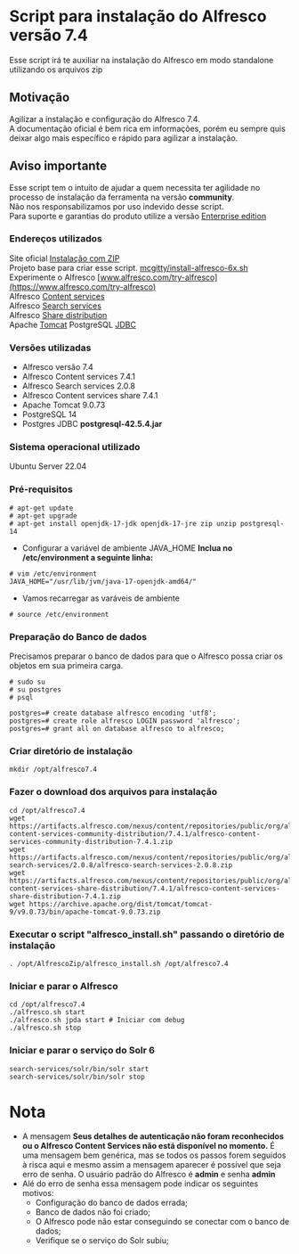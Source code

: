 # Script para instalação do Alfresco versão 7.4 
Esse script irá te auxiliar na instalação do Alfresco em modo standalone utilizando os arquivos zip

## Motivação
Agilizar a instalação e configuração do Alfresco 7.4. <br>
A documentação oficial é bem rica em informações, porém eu sempre quis deixar algo mais específico e rápido para agilizar a instalação.

## Aviso importante
Esse script tem o intuito de ajudar a quem necessita ter agilidade no processo de instalação da ferramenta na versão **community**.<br>
Não nos responsabilizamos por uso indevido desse script.<br>
Para suporte e garantias do produto utilize a versão [Enterprise edition](https://www.alfresco.com/try-alfresco)

### Endereços utilizados

Site oficial [Instalação com ZIP](https://docs.alfresco.com/content-services/latest/install/zip/)<br>
Projeto base para criar esse script. [mcgitty/install-alfresco-6x.sh](https://github.com/mcgitty/install-alfresco-6x.sh)<br>
Experimente o Alfresco [www.alfresco.com/try-alfresco](https://www.alfresco.com/try-alfresco)<br>
Alfresco [Content services](https://artifacts.alfresco.com/nexus/content/repositories/public/org/alfresco/alfresco-content-services-community-distribution/7.4.1/alfresco-content-services-community-distribution-7.4.1.zip)<br>
Alfresco [Search services](https://artifacts.alfresco.com/nexus/content/repositories/public/org/alfresco/alfresco-search-services/2.0.8/alfresco-search-services-2.0.8.zip)<br>
Alfresco [Share distribution](https://artifacts.alfresco.com/nexus/content/repositories/public/org/alfresco/alfresco-content-services-share-distribution/7.4.1/alfresco-content-services-share-distribution-7.4.1.zip)<br>
Apache [Tomcat](https://archive.apache.org/dist/tomcat/tomcat-9/v9.0.73/bin/apache-tomcat-9.0.73.zip)
PostgreSQL [JDBC](https://jdbc.postgresql.org/download/postgresql-42.5.4.jar)

### Versões utilizadas
- Alfresco versão 7.4
- Alfresco Content services 7.4.1
- Alfresco Search services 2.0.8
- Alfresco Content services share 7.4.1
- Apache Tomcat 9.0.73
- PostgreSQL 14
- Postgres JDBC **postgresql-42.5.4.jar**

### Sistema operacional utilizado
Ubuntu Server 22.04 

### Pré-requisitos

```
# apt-get update
# apt-get upgrade
# apt-get install openjdk-17-jdk openjdk-17-jre zip unzip postgresql-14
```
- Configurar a variável de ambiente JAVA_HOME
**Inclua no /etc/environment a seguinte linha:** 
```
# vim /etc/environment
JAVA_HOME="/usr/lib/jvm/java-17-openjdk-amd64/"
```
- Vamos recarregar as varáveis de ambiente

```# source /etc/environment```


### Preparação do Banco de dados
Precisamos preparar o banco de dados para que o Alfresco possa criar os objetos em sua primeira carga.

```
# sudo su
# su postgres
# psql 

postgres=# create database alfresco encoding 'utf8';
postgres=# create role alfresco LOGIN password 'alfresco';
postgres=# grant all on database alfresco to alfresco;

```


### Criar diretório de instalação
```mkdir /opt/alfresco7.4```

### Fazer o download dos arquivos para instalação
```
cd /opt/alfresco7.4
wget https://artifacts.alfresco.com/nexus/content/repositories/public/org/alfresco/alfresco-content-services-community-distribution/7.4.1/alfresco-content-services-community-distribution-7.4.1.zip
wget https://artifacts.alfresco.com/nexus/content/repositories/public/org/alfresco/alfresco-search-services/2.0.8/alfresco-search-services-2.0.8.zip
wget https://artifacts.alfresco.com/nexus/content/repositories/public/org/alfresco/alfresco-content-services-share-distribution/7.4.1/alfresco-content-services-share-distribution-7.4.1.zip	
wget https://archive.apache.org/dist/tomcat/tomcat-9/v9.0.73/bin/apache-tomcat-9.0.73.zip
```

### Executar o script "alfresco_install.sh" passando o diretório de instalação
```. /opt/AlfrescoZip/alfresco_install.sh /opt/alfresco7.4```


### Iniciar e parar o Alfresco
```
cd /opt/alfresco7.4
./alfresco.sh start
./alfresco.sh jpda start # Iniciar com debug
./alfresco.sh stop
```

### Iniciar e parar o serviço do Solr 6
```
search-services/solr/bin/solr start
search-services/solr/bin/solr stop
```
# Nota
- A mensagem **Seus detalhes de autenticação não foram reconhecidos ou o Alfresco Content Services não está disponível no momento.**
É uma mensagem bem genérica, mas se todos os passos forem seguidos à risca aqui e mesmo assim a mensagem aparecer é possível que seja erro de senha.
O usuário padrão do Alfresco é **admin** e senha **admin**
- Alé do erro de senha essa mensagem pode indicar os seguintes motivos:
    - Configuração do banco de dados errada;
    - Banco de dados não foi criado;
    - O Alfresco pode não estar conseguindo se conectar com o banco de dados;
    - Verifique se o serviço do Solr subiu;